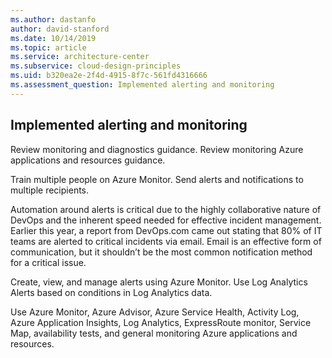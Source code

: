 ```yaml
---
ms.author: dastanfo
author: david-stanford
ms.date: 10/14/2019
ms.topic: article
ms.service: architecture-center
ms.subservice: cloud-design-principles
ms.uid: b320ea2e-2f4d-4915-8f7c-561fd4316666
ms.assessment_question: Implemented alerting and monitoring
---
```

## Implemented alerting and monitoring

Review monitoring and diagnostics guidance. Review monitoring Azure applications and resources guidance.

Train multiple people on Azure Monitor. Send alerts and notifications to multiple recipients.

Automation around alerts is critical due to the highly collaborative nature of DevOps and the inherent speed needed for effective incident management. Earlier this year, a report from DevOps.com came out stating that 80% of IT teams are alerted to critical incidents via email. Email is an effective form of communication, but it shouldn’t be the most common notification method for a critical issue.

Create, view, and manage alerts using Azure Monitor. Use Log Analytics Alerts based on conditions in Log Analytics data.

Use Azure Monitor, Azure Advisor, Azure Service Health, Activity Log, Azure Application Insights, Log Analytics, ExpressRoute monitor, Service Map, availability tests, and general monitoring Azure applications and resources.
